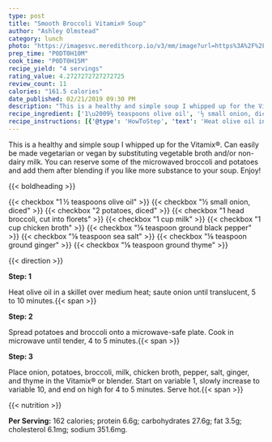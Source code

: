 ```yaml
---
type: post
title: "Smooth Broccoli Vitamix® Soup"
author: "Ashley Olmstead"
category: lunch
photo: "https://imagesvc.meredithcorp.io/v3/mm/image?url=https%3A%2F%2Fimages.media-allrecipes.com%2Fuserphotos%2F1088063.jpg"
prep_time: "P0DT0H10M"
cook_time: "P0DT0H15M"
recipe_yield: "4 servings"
rating_value: 4.2727272727272725
review_count: 11
calories: "161.5 calories"
date_published: 02/21/2019 09:30 PM
description: "This is a healthy and simple soup I whipped up for the Vitamix®. Can easily be made vegetarian or vegan by substituting vegetable broth and/or non-dairy milk. You can reserve some of the microwaved broccoli and potatoes and add them after blending if you like more substance to your soup. Enjoy!"
recipe_ingredient: ['1\u2009½ teaspoons olive oil', '½ small onion, diced', '2 potatoes, diced', '1 head broccoli, cut into florets', '1 cup milk', '1 cup chicken broth', '⅛ teaspoon ground black pepper', '⅛ teaspoon sea salt', '⅛ teaspoon ground ginger', '⅛ teaspoon ground thyme']
recipe_instructions: [{'@type': 'HowToStep', 'text': 'Heat olive oil in a skillet over medium heat; saute onion until translucent, 5 to 10 minutes.\n'}, {'@type': 'HowToStep', 'text': 'Spread potatoes and broccoli onto a microwave-safe plate. Cook in microwave until tender, 4 to 5 minutes.\n'}, {'@type': 'HowToStep', 'text': 'Place onion, potatoes, broccoli, milk, chicken broth, pepper, salt, ginger, and thyme in the Vitamix&reg; or blender. Start on variable 1, slowly increase to variable 10, and end on high for 4 to 5 minutes. Serve hot.\n'}]
---
```


This is a healthy and simple soup I whipped up for the Vitamix®. Can easily be made vegetarian or vegan by substituting vegetable broth and/or non-dairy milk. You can reserve some of the microwaved broccoli and potatoes and add them after blending if you like more substance to your soup. Enjoy! 

{{< boldheading >}}

{{< checkbox "1 ½ teaspoons olive oil" >}}
{{< checkbox "½ small onion, diced" >}}
{{< checkbox "2  potatoes, diced" >}}
{{< checkbox "1 head broccoli, cut into florets" >}}
{{< checkbox "1 cup milk" >}}
{{< checkbox "1 cup chicken broth" >}}
{{< checkbox "⅛ teaspoon ground black pepper" >}}
{{< checkbox "⅛ teaspoon sea salt" >}}
{{< checkbox "⅛ teaspoon ground ginger" >}}
{{< checkbox "⅛ teaspoon ground thyme" >}}


{{< direction >}}

**Step: 1**

Heat olive oil in a skillet over medium heat; saute onion until translucent, 5 to 10 minutes.{{< span >}}

**Step: 2**

Spread potatoes and broccoli onto a microwave-safe plate. Cook in microwave until tender, 4 to 5 minutes.{{< span >}}

**Step: 3**

Place onion, potatoes, broccoli, milk, chicken broth, pepper, salt, ginger, and thyme in the Vitamix® or blender. Start on variable 1, slowly increase to variable 10, and end on high for 4 to 5 minutes. Serve hot.{{< span >}}

{{< nutrition >}}

**Per Serving:** 162 calories; protein 6.6g; carbohydrates 27.6g; fat 3.5g; cholesterol 6.1mg; sodium 351.6mg.
